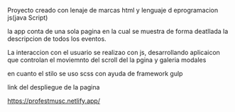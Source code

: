 Proyecto creado  con lenaje de marcas html y lenguaje d eprogramacion js(java Script)

la app conta de una sola pagina en la cual se muestra de forma deatllada la descripcion de todos los eventos.

La interaccion con el usuario se realizao con js, desarrollando aplicaicon que controlan el moviemnto del scroll del la pgina y galeria modales  

en cuanto el stilo se uso scss con ayuda de framework gulp 


 link del despliegue de la pagina

 https://profestmusc.netlify.app/